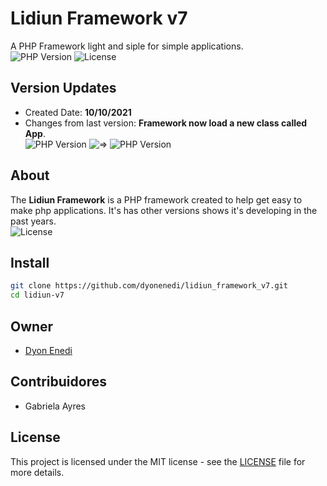 # Lidiun Framework v7
A PHP Framework light and siple for simple applications.  
![PHP Version](https://img.shields.io/badge/PHP-7.3-blue)
![License](https://img.shields.io/badge/license-MIT-green)

## Version Updates 
- Created Date: **10/10/2021**  
- Changes from last version: 
**Framework now load a new class called App**.  
![PHP Version](https://img.shields.io/badge/Lidiun--V6-red) ![=>](https://img.shields.io/badge/%3D%3E-gray) ![PHP Version](https://img.shields.io/badge/Lidiun--V7-green)

## About
The **Lidiun Framework** is a PHP framework created to 
help get easy to make php applications. It's has other versions shows it's developing in the past years.  
![License](https://img.shields.io/badge/Origin-Brazil-green)

## Install
```bash
git clone https://github.com/dyonenedi/lidiun_framework_v7.git
cd lidiun-v7
```

## Owner
- [Dyon Enedi](https://github.com/dyonenedi)

## Contribuidores
- Gabriela Ayres

## License
This project is licensed under the MIT license - see the [LICENSE](LICENSE) file for more details.
